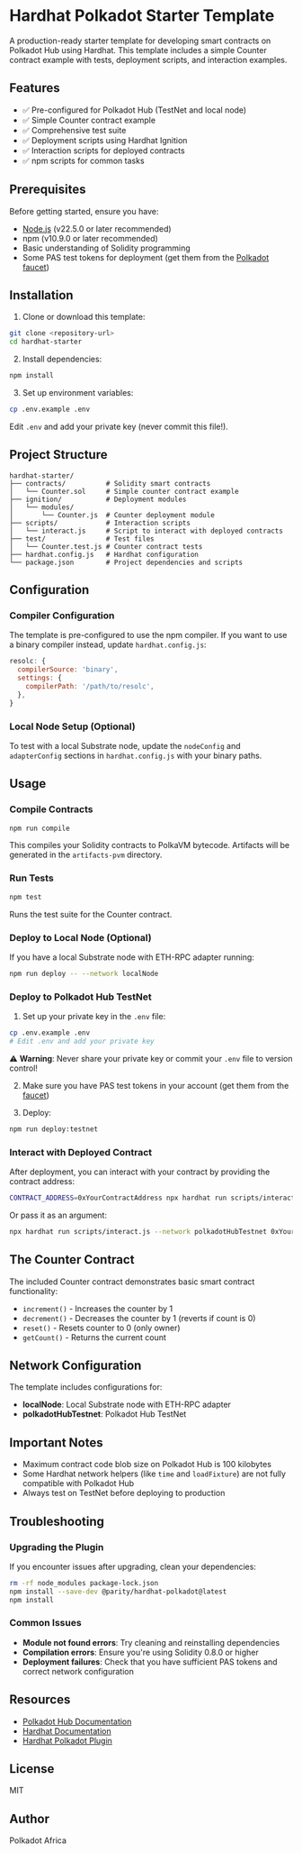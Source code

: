 # Hardhat Polkadot Starter Template

A production-ready starter template for developing smart contracts on Polkadot Hub using Hardhat. This template includes a simple Counter contract example with tests, deployment scripts, and interaction examples.

## Features

- ✅ Pre-configured for Polkadot Hub (TestNet and local node)
- ✅ Simple Counter contract example
- ✅ Comprehensive test suite
- ✅ Deployment scripts using Hardhat Ignition
- ✅ Interaction scripts for deployed contracts
- ✅ npm scripts for common tasks

## Prerequisites

Before getting started, ensure you have:

- [Node.js](https://nodejs.org/) (v22.5.0 or later recommended)
- npm (v10.9.0 or later recommended)
- Basic understanding of Solidity programming
- Some PAS test tokens for deployment (get them from the [Polkadot faucet](https://faucet.polkadot.io/?parachain=1111))

## Installation

1. Clone or download this template:

```bash
git clone <repository-url>
cd hardhat-starter
```

2. Install dependencies:

```bash
npm install
```

3. Set up environment variables:

```bash
cp .env.example .env
```

Edit `.env` and add your private key (never commit this file!).

## Project Structure

```
hardhat-starter/
├── contracts/          # Solidity smart contracts
│   └── Counter.sol     # Simple counter contract example
├── ignition/           # Deployment modules
│   └── modules/
│       └── Counter.js  # Counter deployment module
├── scripts/            # Interaction scripts
│   └── interact.js     # Script to interact with deployed contracts
├── test/               # Test files
│   └── Counter.test.js # Counter contract tests
├── hardhat.config.js   # Hardhat configuration
└── package.json        # Project dependencies and scripts
```

## Configuration

### Compiler Configuration

The template is pre-configured to use the npm compiler. If you want to use a binary compiler instead, update `hardhat.config.js`:

```javascript
resolc: {
  compilerSource: 'binary',
  settings: {
    compilerPath: '/path/to/resolc',
  },
}
```

### Local Node Setup (Optional)

To test with a local Substrate node, update the `nodeConfig` and `adapterConfig` sections in `hardhat.config.js` with your binary paths.

## Usage

### Compile Contracts

```bash
npm run compile
```

This compiles your Solidity contracts to PolkaVM bytecode. Artifacts will be generated in the `artifacts-pvm` directory.

### Run Tests

```bash
npm test
```

Runs the test suite for the Counter contract.

### Deploy to Local Node (Optional)

If you have a local Substrate node with ETH-RPC adapter running:

```bash
npm run deploy -- --network localNode
```

### Deploy to Polkadot Hub TestNet

1. Set up your private key in the `.env` file:

```bash
cp .env.example .env
# Edit .env and add your private key
```

⚠️ **Warning**: Never share your private key or commit your `.env` file to version control!

2. Make sure you have PAS test tokens in your account (get them from the [faucet](https://faucet.polkadot.io/?parachain=1111))

3. Deploy:

```bash
npm run deploy:testnet
```

### Interact with Deployed Contract

After deployment, you can interact with your contract by providing the contract address:

```bash
CONTRACT_ADDRESS=0xYourContractAddress npx hardhat run scripts/interact.js --network polkadotHubTestnet
```

Or pass it as an argument:

```bash
npx hardhat run scripts/interact.js --network polkadotHubTestnet 0xYourContractAddress
```

## The Counter Contract

The included Counter contract demonstrates basic smart contract functionality:

- `increment()` - Increases the counter by 1
- `decrement()` - Decreases the counter by 1 (reverts if count is 0)
- `reset()` - Resets counter to 0 (only owner)
- `getCount()` - Returns the current count

## Network Configuration

The template includes configurations for:

- **localNode**: Local Substrate node with ETH-RPC adapter
- **polkadotHubTestnet**: Polkadot Hub TestNet

## Important Notes

- Maximum contract code blob size on Polkadot Hub is 100 kilobytes
- Some Hardhat network helpers (like `time` and `loadFixture`) are not fully compatible with Polkadot Hub
- Always test on TestNet before deploying to production

## Troubleshooting

### Upgrading the Plugin

If you encounter issues after upgrading, clean your dependencies:

```bash
rm -rf node_modules package-lock.json
npm install --save-dev @parity/hardhat-polkadot@latest
npm install
```

### Common Issues

- **Module not found errors**: Try cleaning and reinstalling dependencies
- **Compilation errors**: Ensure you're using Solidity 0.8.0 or higher
- **Deployment failures**: Check that you have sufficient PAS tokens and correct network configuration

## Resources

- [Polkadot Hub Documentation](https://docs.polkadot.com/develop/smart-contracts/)
- [Hardhat Documentation](https://hardhat.org/docs)
- [Hardhat Polkadot Plugin](https://github.com/paritytech/hardhat-polkadot)

## License

MIT

## Author

Polkadot Africa
